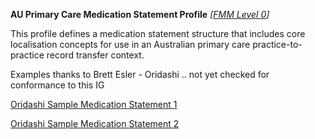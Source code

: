 **AU Primary Care Medication Statement Profile** *[[FMM Level 0](guidance.html)]*

This profile defines a medication statement structure that includes core localisation concepts for use in an Australian primary care practice-to-practice record transfer context.

Examples thanks to Brett Esler - Oridashi .. not yet checked for conformance to this IG

[Oridashi Sample Medication Statement 1](medicationstatement-4E756D076EDCAF7552FFF6CF7B7BB2A1.147.html)

[Oridashi Sample Medication Statement 2](medicationstatement-B0E0A3ADB59E2F77D6D51ADCA7DAD6B2.10.html)


